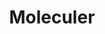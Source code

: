 ---
blog: https://medium.com/moleculer
git: https://github.com/moleculerjs
logohandle: moleculerservices
sort: moleculer
title: Moleculer
twitter: https://x.com/MoleculerJS
website: https://moleculer.services/
---